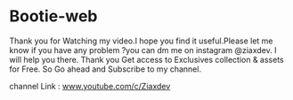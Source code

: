 # Bootie-web

Thank you for Watching my video.I hope you find it useful.Please let me know if you have any problem ?you can dm me on instagram @ziaxdev. I will help you there.
Thank you
Get access to Exclusives collection & assets for Free. So Go ahead and Subscribe to my channel.

channel Link : www.youtube.com/c/Ziaxdev
